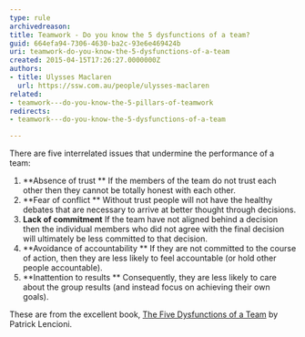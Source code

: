 ```yaml
---
type: rule
archivedreason: 
title: Teamwork - Do you know the 5 dysfunctions of a team?
guid: 664efa94-7306-4630-ba2c-93e6e469424b
uri: teamwork-do-you-know-the-5-dysfunctions-of-a-team
created: 2015-04-15T17:26:27.0000000Z
authors:
- title: Ulysses Maclaren
  url: https://ssw.com.au/people/ulysses-maclaren
related:
- teamwork---do-you-know-the-5-pillars-of-teamwork
redirects:
- teamwork---do-you-know-the-5-dysfunctions-of-a-team

---
```


There are five interrelated issues that undermine the performance of a team:

1. **Absence of trust ** 
If the members of the team do not trust each other then they cannot be totally honest with each other.
2. **Fear of conflict ** 
Without trust people will not have the healthy debates that are necessary to arrive at better thought through decisions.
3. **Lack of commitment** 
If the team have not aligned behind a decision then the individual members who did not agree with the final decision will ultimately be less committed to that decision.
4. **Avoidance of accountability ** 
If they are not committed to the course of action, then they are less likely to feel accountable (or hold other people accountable).
5. **Inattention to results ** 
Consequently, they are less likely to care about the group results (and instead focus on achieving their own goals).


<!--endintro-->

These are from the excellent book,     [The Five Dysfunctions of a Team](http&#58;//www.amazon.com/The-Five-Dysfunctions-Team-Leadership/dp/0787960756) by Patrick Lencioni.
